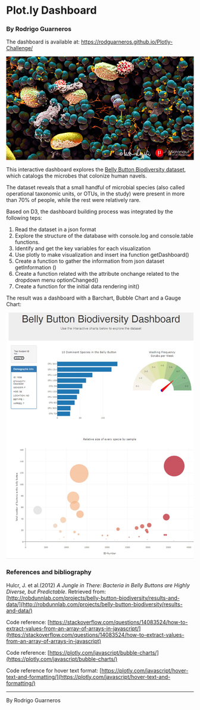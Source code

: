 # Plot.ly Dashboard

### By Rodrigo Guarneros

The dashboard is available at: https://rodguarneros.github.io/Plotly-Challenge/ 

![Bacteria by filterforge.com](microbes-sem.jpg)

This interactive dashboard explores the [Belly Button Biodiversity dataset](http://robdunnlab.com/projects/belly-button-biodiversity/), which catalogs the microbes that colonize human navels.

The dataset reveals that a small handful of microbial species (also called operational taxonomic units, or OTUs, in the study) were present in more than 70% of people, while the rest were relatively rare.

Based on D3, the dashboard building process was integrated by the following teps:

1. Read the dataset in a json format
2. Explore the structure of the database with console.log and console.table functions.
3. Identify and get the key variables for each visualization
4. Use plotly to make visualization and insert ina function getDashboard()
5. Create a function to gather the information from json dataset getInformation ()
6. Create a function related with the attribute onchange related to the dropdown menu optionChanged()
7. Create a function for the initial data rendering init()

The result was a dashboard with a Barchart, Bubble Chart and a Gauge Chart:

![Bacteria by filterforge.com](rodguarneros_result.jpg)

### References and bibliography

Hulcr, J. et al.(2012) _A Jungle in There: Bacteria in Belly Buttons are Highly Diverse, but Predictable_. Retrieved from: [http://robdunnlab.com/projects/belly-button-biodiversity/results-and-data/](http://robdunnlab.com/projects/belly-button-biodiversity/results-and-data/)

Code reference: [https://stackoverflow.com/questions/14083524/how-to-extract-values-from-an-array-of-arrays-in-javascript/](https://stackoverflow.com/questions/14083524/how-to-extract-values-from-an-array-of-arrays-in-javascript)

Code reference: [https://plotly.com/javascript/bubble-charts/](https://plotly.com/javascript/bubble-charts/)

Code reference for hover text format: [https://plotly.com/javascript/hover-text-and-formatting/](https://plotly.com/javascript/hover-text-and-formatting/)

- - -
By Rodrigo Guarneros

